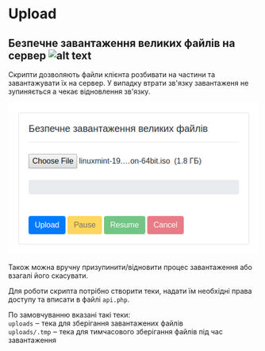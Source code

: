 
# Upload
## Безпечне завантаження великих файлів на сервер ![alt text](favicon.ico)

Скрипти дозволяють файли клієнта розбивати на частини та завантажувати їх на сервер.
У випадку втрати зв'язку завантаженя не зупиняється а чекає відновлення зв'язку.

![alt text](screenshot.png)

Також можна вручну призупинити/відновити процес завантаження або взагалі його скасувати.

Для роботи скрипта потрібно створити теки, надати їм необхідні права доступу та вписати в файлі `api.php`.

По замовчуванню вказані такі теки: \
`uploads` ‒ тека для зберігання завантажених файлів \
`uploads/.tmp` ‒ тека для тимчасового зберігання файлів під час завантаження


